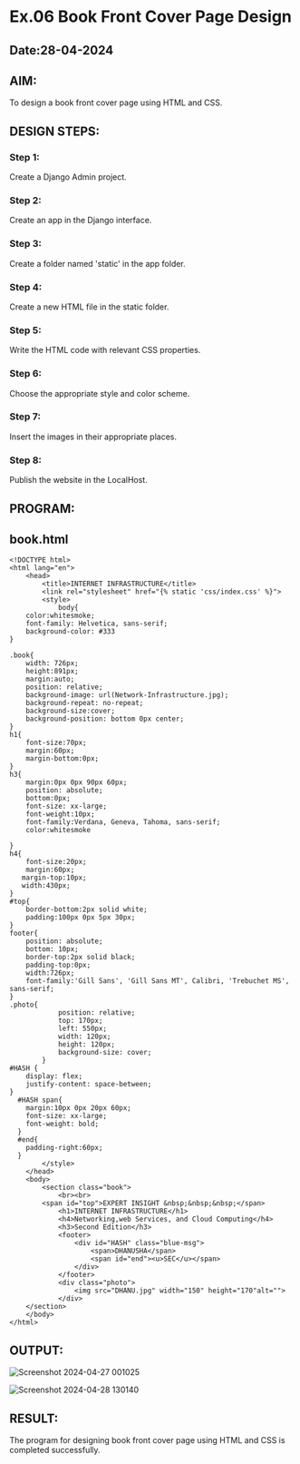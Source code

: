 # Ex.06 Book Front Cover Page Design
## Date:28-04-2024

## AIM:
To design a book front cover page using HTML and CSS.

## DESIGN STEPS:

### Step 1:
Create a Django Admin project.

### Step 2:
Create an app in the Django interface.

### Step 3:
Create a folder named 'static' in the app folder.

### Step 4:
Create a new HTML file in the static folder.

### Step 5:
Write the HTML code with relevant CSS properties.

### Step 6:
Choose the appropriate style and color scheme.

### Step 7:
Insert the images in their appropriate places.

### Step 8:
Publish the website in the LocalHost.

## PROGRAM:
## book.html
```
<!DOCTYPE html>
<html lang="en">
    <head>
        <title>INTERNET INFRASTRUCTURE</title>
        <link rel="stylesheet" href="{% static 'css/index.css' %}">
        <style>
            body{
    color:whitesmoke;
    font-family: Helvetica, sans-serif;
    background-color: #333
}

.book{
    width: 726px;
    height:891px;
    margin:auto;
    position: relative;
    background-image: url(Network-Infrastructure.jpg);
    background-repeat: no-repeat;
    background-size:cover;
    background-position: bottom 0px center;
}
h1{
    font-size:70px;
    margin:60px;
    margin-bottom:0px;
}
h3{
    margin:0px 0px 90px 60px;
    position: absolute;
    bottom:0px;
    font-size: xx-large;
    font-weight:10px;
    font-family:Verdana, Geneva, Tahoma, sans-serif;
    color:whitesmoke

}
h4{
    font-size:20px;
    margin:60px;
   margin-top:10px;
   width:430px;
}
#top{
    border-bottom:2px solid white;
    padding:100px 0px 5px 30px;
}
footer{
    position: absolute;
    bottom: 10px;
    border-top:2px solid black;
    padding-top:0px;
    width:726px;
    font-family:'Gill Sans', 'Gill Sans MT', Calibri, 'Trebuchet MS', sans-serif;
}
.photo{
            position: relative;
            top: 170px;
            left: 550px;
            width: 120px;
            height: 120px;
            background-size: cover;
        }
#HASH {
    display: flex;
    justify-content: space-between;
}
  #HASH span{
    margin:10px 0px 20px 60px;
    font-size: xx-large;
    font-weight: bold;
  }
  #end{
    padding-right:60px;
  }
        </style>
    </head>
    <body>
        <section class="book">
            <br><br>
        <span id="top">EXPERT INSIGHT &nbsp;&nbsp;&nbsp;</span>
            <h1>INTERNET INFRASTRUCTURE</h1>
            <h4>Networking,web Services, and Cloud Computing</h4>
            <h3>Second Edition</h3>  
            <footer>
                <div id="HASH" class="blue-msg">
                    <span>DHANUSHA</span>
                    <span id="end"><u>SEC</u></span>
                </div>
            </footer>
            <div class="photo">
                <img src="DHANU.jpg" width="150" height="170"alt="">
            </div>  
    </section>
    </body>
</html>
```

## OUTPUT:
![Screenshot 2024-04-27 001025](https://github.com/Dhanusha17/cover/assets/151549957/74bde407-9f0f-4a69-a1f7-f673f84bb2b8)

![Screenshot 2024-04-28 130140](https://github.com/Dhanusha17/cover/assets/151549957/29616ed1-91d5-4237-98e8-faf81b128642)

## RESULT:
The program for designing book front cover page using HTML and CSS is completed successfully.
